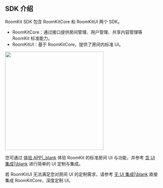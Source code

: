 ## SDK 介绍

RoomKit SDK 包含 RoomKitCore 和 RoomKitUI 两个 SDK。
- RoomKitCore：通过接口提供房间管理、用户管理、共享内容管理等 RoomKit 标准能力。
- RoomKitUI：基于 RoomKitCore，提供了房间内标准 UI。

<img src="/Pics/RoomKit/AllPlatform/SDK_Desc.png" width=320>

您可通过 [体验 APP\|_blank](!Demo_App/Demo_App) 体验 RoomKit 的标准房间 UI 与功能，并参考 [含 UI 集成|\blank]() 进行简单的 UI 定制与集成。  

若 RoomKitUI 无法满足您对房间 UI 的定制需求，请参考 [无 UI 集成|\blank]() 直接集成 RoomKitCore，深度定制 UI。





